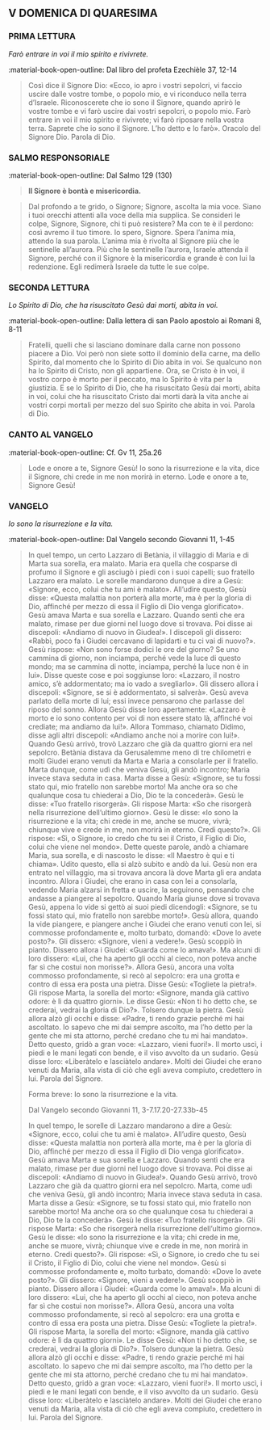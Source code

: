 ## V DOMENICA DI QUARESIMA
> 
### PRIMA LETTURA
*Farò entrare in voi il mio spirito e rivivrete.*

:material-book-open-outline: Dal libro del profeta Ezechièle
37, 12-14

> Così dice il Signore Dio: «Ecco, io apro i vostri sepolcri, vi faccio uscire dalle vostre tombe, o popolo mio, e vi riconduco nella terra d’Israele. Riconoscerete che io sono il Signore, quando aprirò le vostre tombe e vi farò uscire dai vostri sepolcri, o popolo mio. Farò entrare in voi il mio spirito e rivivrete; vi farò riposare nella vostra terra. Saprete che io sono il Signore. L’ho detto e lo farò». Oracolo del Signore Dio. Parola di Dio.
> 
### SALMO RESPONSORIALE
:material-book-open-outline: Dal Salmo 129 (130)

>**Il Signore è bontà e misericordia.**

> Dal profondo a te grido, o Signore;
> Signore, ascolta la mia voce.
> Siano i tuoi orecchi attenti
> alla voce della mia supplica.
> Se consideri le colpe, Signore,
> Signore, chi ti può resistere?
> Ma con te è il perdono:
> così avremo il tuo timore.
> Io spero, Signore.
> Spera l’anima mia,
> attendo la sua parola.
> L’anima mia è rivolta al Signore
> più che le sentinelle all’aurora.
> Più che le sentinelle l’aurora,
> Israele attenda il Signore,
> perché con il Signore è la misericordia
> e grande è con lui la redenzione.
> Egli redimerà Israele
> da tutte le sue colpe.
> 
### SECONDA LETTURA
*Lo Spirito di Dio, che ha risuscitato Gesù dai morti, abita in voi.*

:material-book-open-outline: Dalla lettera di san Paolo apostolo ai Romani
8, 8-11

> Fratelli, quelli che si lasciano dominare dalla carne non possono piacere a Dio. Voi però non siete sotto il dominio della carne, ma dello Spirito, dal momento che lo Spirito di Dio abita in voi. Se qualcuno non ha lo Spirito di Cristo, non gli appartiene. Ora, se Cristo è in voi, il vostro corpo è morto per il peccato, ma lo Spirito è vita per la giustizia. E se lo Spirito di Dio, che ha risuscitato Gesù dai morti, abita in voi, colui che ha risuscitato Cristo dai morti darà la vita anche ai vostri corpi mortali per mezzo del suo Spirito che abita in voi. Parola di Dio.
> 
### CANTO AL VANGELO
:material-book-open-outline: Cf. Gv 11, 25a.26

> Lode e onore a te, Signore Gesù!
> Io sono la risurrezione e la vita, dice il Signore,
> chi crede in me non morirà in eterno.
> Lode e onore a te, Signore Gesù!
> 
### VANGELO
*Io sono la risurrezione e la vita.*

:material-book-open-outline: Dal Vangelo secondo Giovanni
11, 1-45

> In quel tempo, un certo Lazzaro di Betània, il villaggio di Maria e di Marta sua sorella, era malato. Maria era quella che cosparse di profumo il Signore e gli asciugò i piedi con i suoi capelli; suo fratello Lazzaro era malato. Le sorelle mandarono dunque a dire a Gesù: «Signore, ecco, colui che tu ami è malato». All’udire questo, Gesù disse: «Questa malattia non porterà alla morte, ma è per la gloria di Dio, affinché per mezzo di essa il Figlio di Dio venga glorificato». Gesù amava Marta e sua sorella e Lazzaro. Quando sentì che era malato, rimase per due giorni nel luogo dove si trovava. Poi disse ai discepoli: «Andiamo di nuovo in Giudea!». I discepoli gli dissero: «Rabbì, poco fa i Giudei cercavano di lapidarti e tu ci vai di nuovo?». Gesù rispose: «Non sono forse dodici le ore del giorno? Se uno cammina di giorno, non inciampa, perché vede la luce di questo mondo; ma se cammina di notte, inciampa, perché la luce non è in lui». Disse queste cose e poi soggiunse loro: «Lazzaro, il nostro amico, s’è addormentato; ma io vado a svegliarlo». Gli dissero allora i discepoli: «Signore, se si è addormentato, si salverà». Gesù aveva parlato della morte di lui; essi invece pensarono che parlasse del riposo del sonno. Allora Gesù disse loro apertamente: «Lazzaro è morto e io sono contento per voi di non essere stato là, affinché voi crediate; ma andiamo da lui!». Allora Tommaso, chiamato Dìdimo, disse agli altri discepoli: «Andiamo anche noi a morire con lui!». Quando Gesù arrivò, trovò Lazzaro che già da quattro giorni era nel sepolcro. Betània distava da Gerusalemme meno di tre chilometri e molti Giudei erano venuti da Marta e Maria a consolarle per il fratello. Marta dunque, come udì che veniva Gesù, gli andò incontro; Maria invece stava seduta in casa. Marta disse a Gesù: «Signore, se tu fossi stato qui, mio fratello non sarebbe morto! Ma anche ora so che qualunque cosa tu chiederai a Dio, Dio te la concederà». Gesù le disse: «Tuo fratello risorgerà». Gli rispose Marta: «So che risorgerà nella risurrezione dell’ultimo giorno». Gesù le disse: «Io sono la risurrezione e la vita; chi crede in me, anche se muore, vivrà; chiunque vive e crede in me, non morirà in eterno. Credi questo?». Gli rispose: «Sì, o Signore, io credo che tu sei il Cristo, il Figlio di Dio, colui che viene nel mondo». Dette queste parole, andò a chiamare Maria, sua sorella, e di nascosto le disse: «Il Maestro è qui e ti chiama». Udito questo, ella si alzò subito e andò da lui. Gesù non era entrato nel villaggio, ma si trovava ancora là dove Marta gli era andata incontro. Allora i Giudei, che erano in casa con lei a consolarla, vedendo Maria alzarsi in fretta e uscire, la seguirono, pensando che andasse a piangere al sepolcro. Quando Maria giunse dove si trovava Gesù, appena lo vide si gettò ai suoi piedi dicendogli: «Signore, se tu fossi stato qui, mio fratello non sarebbe morto!». Gesù allora, quando la vide piangere, e piangere anche i Giudei che erano venuti con lei, si commosse profondamente e, molto turbato, domandò: «Dove lo avete posto?». Gli dissero: «Signore, vieni a vedere!». Gesù scoppiò in pianto. Dissero allora i Giudei: «Guarda come lo amava!». Ma alcuni di loro dissero: «Lui, che ha aperto gli occhi al cieco, non poteva anche far sì che costui non morisse?». Allora Gesù, ancora una volta commosso profondamente, si recò al sepolcro: era una grotta e contro di essa era posta una pietra. Disse Gesù: «Togliete la pietra!». Gli rispose Marta, la sorella del morto: «Signore, manda già cattivo odore: è lì da quattro giorni». Le disse Gesù: «Non ti ho detto che, se crederai, vedrai la gloria di Dio?». Tolsero dunque la pietra. Gesù allora alzò gli occhi e disse: «Padre, ti rendo grazie perché mi hai ascoltato. Io sapevo che mi dai sempre ascolto, ma l’ho detto per la gente che mi sta attorno, perché credano che tu mi hai mandato». Detto questo, gridò a gran voce: «Lazzaro, vieni fuori!». Il morto uscì, i piedi e le mani legati con bende, e il viso avvolto da un sudario. Gesù disse loro: «Liberàtelo e lasciàtelo andare». Molti dei Giudei che erano venuti da Maria, alla vista di ciò che egli aveva compiuto, credettero in lui. Parola del Signore.
> 
> 
> Forma breve:
> Io sono la risurrezione e la vita.
> 
> Dal Vangelo secondo Giovanni
> 11, 3-7.17.20-27.33b-45
> 
> In quel tempo, le sorelle di Lazzaro mandarono a dire a Gesù: «Signore, ecco, colui che tu ami è malato». All’udire questo, Gesù disse: «Questa malattia non porterà alla morte, ma è per la gloria di Dio, affinché per mezzo di essa il Figlio di Dio venga glorificato». Gesù amava Marta e sua sorella e Lazzaro. Quando sentì che era malato, rimase per due giorni nel luogo dove si trovava. Poi disse ai discepoli: «Andiamo di nuovo in Giudea!». Quando Gesù arrivò, trovò Lazzaro che già da quattro giorni era nel sepolcro. Marta, come udì che veniva Gesù, gli andò incontro; Maria invece stava seduta in casa. Marta disse a Gesù: «Signore, se tu fossi stato qui, mio fratello non sarebbe morto! Ma anche ora so che qualunque cosa tu chiederai a Dio, Dio te la concederà». Gesù le disse: «Tuo fratello risorgerà». Gli rispose Marta: «So che risorgerà nella risurrezione dell’ultimo giorno». Gesù le disse: «Io sono la risurrezione e la vita; chi crede in me, anche se muore, vivrà; chiunque vive e crede in me, non morirà in eterno. Credi questo?». Gli rispose: «Sì, o Signore, io credo che tu sei il Cristo, il Figlio di Dio, colui che viene nel mondo». Gesù si commosse profondamente e, molto turbato, domandò: «Dove lo avete posto?». Gli dissero: «Signore, vieni a vedere!». Gesù scoppiò in pianto. Dissero allora i Giudei: «Guarda come lo amava!». Ma alcuni di loro dissero: «Lui, che ha aperto gli occhi al cieco, non poteva anche far sì che costui non morisse?». Allora Gesù, ancora una volta commosso profondamente, si recò al sepolcro: era una grotta e contro di essa era posta una pietra. Disse Gesù: «Togliete la pietra!». Gli rispose Marta, la sorella del morto: «Signore, manda già cattivo odore: è lì da quattro giorni». Le disse Gesù: «Non ti ho detto che, se crederai, vedrai la gloria di Dio?». Tolsero dunque la pietra. Gesù allora alzò gli occhi e disse: «Padre, ti rendo grazie perché mi hai ascoltato. Io sapevo che mi dai sempre ascolto, ma l’ho detto per la gente che mi sta attorno, perché credano che tu mi hai mandato». Detto questo, gridò a gran voce: «Lazzaro, vieni fuori!». Il morto uscì, i piedi e le mani legati con bende, e il viso avvolto da un sudario. Gesù disse loro: «Liberàtelo e lasciàtelo andare». Molti dei Giudei che erano venuti da Maria, alla vista di ciò che egli aveva compiuto, credettero in lui. Parola del Signore.
